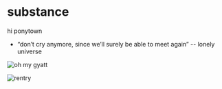 # substance
hi ponytown

* “don’t cry anymore, since we’ll surely be able to meet again” -- lonely universe

![oh my gyatt](https://64.media.tumblr.com/64773343ab35228f03dde1352077d819/90a5d36e0c2b671a-8d/s1280x1920/2b6d8b468b5ce017aa720b208b4c5f2cb9e5c86b.gifv)

![rentry](https://rentry.co/copqohbv)
